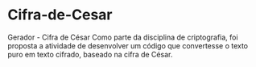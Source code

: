 # Cifra-de-Cesar
Gerador - Cifra de César
Como parte da disciplina de criptografia, foi proposta a atividade de desenvolver um código que convertesse o texto puro em texto cifrado, baseado na cifra de César.
